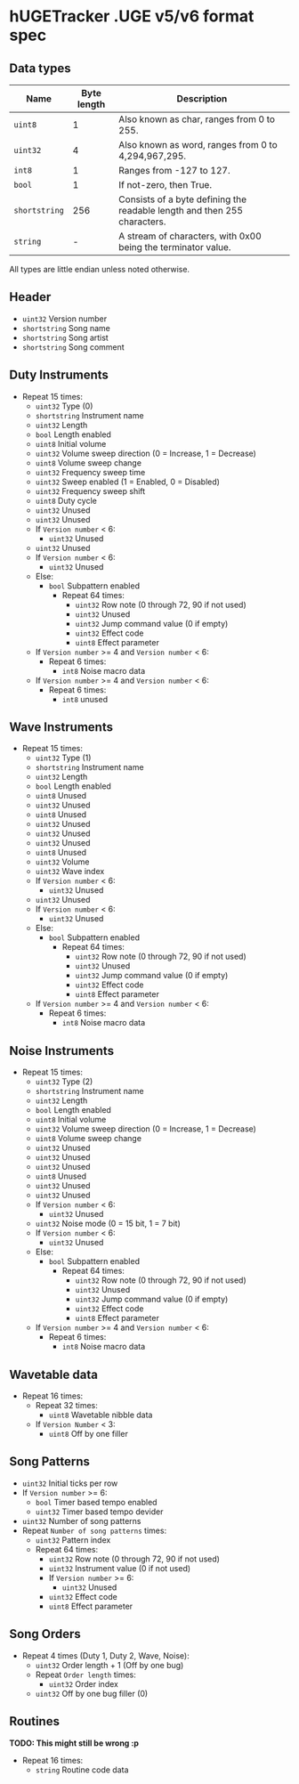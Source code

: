 ﻿# hUGETracker .UGE v5/v6 format spec
## Data types

| Name | Byte length | Description |
|--|--|--|
| `uint8` | 1 | Also known as char, ranges from 0 to 255.|
| `uint32` | 4 | Also known as word, ranges from 0 to 4,294,967,295. |
| `int8` | 1 | Ranges from -127 to 127.|
| `bool` | 1 | If not-zero, then True.|
| `shortstring` | 256 | Consists of a byte defining the readable length and then 255 characters. |
| `string` | - | A stream of characters, with 0x00 being the terminator value. |

All types are little endian unless noted otherwise.

## Header
 - `uint32` Version number
 - `shortstring` Song name
 - `shortstring` Song artist
 - `shortstring` Song comment

## Duty Instruments

 - Repeat 15 times:
	 - `uint32` Type (0)
	 - `shortstring` Instrument name
	 - `uint32` Length
	 - `bool` Length enabled
	 - `uint8` Initial volume
	 - `uint32` Volume sweep direction (0 = Increase, 1 = Decrease)
	 - `uint8` Volume sweep change
	 - `uint32` Frequency sweep time
	 - `uint32` Sweep enabled (1 = Enabled, 0 = Disabled)
	 - `uint32` Frequency sweep shift
	 - `uint8` Duty cycle
	 - `uint32` Unused
	 - `uint32` Unused
	 - If `Version number` < 6:
	 	 - `uint32` Unused
	 - `uint32` Unused
	 - If `Version number` < 6:
	 	 - `uint32` Unused
	 - Else:
	 	 - `bool` Subpattern enabled
			 - Repeat 64 times:
				 - `uint32` Row note (0 through 72, 90 if not used)
				 - `uint32` Unused
				 - `uint32` Jump command value (0 if empty)
				 - `uint32` Effect code
				 - `uint8` Effect parameter
	 - If `Version number` >= 4 and `Version number` < 6:
		 - Repeat 6 times:
			 - `int8` Noise macro data
	 - If `Version number` >= 4 and `Version number` < 6:
		 - Repeat 6 times:
			 - `int8` unused

## Wave Instruments

 - Repeat 15 times:
	 - `uint32` Type (1)
	 - `shortstring` Instrument name
	 - `uint32` Length
	 - `bool` Length enabled
	 - `uint8` Unused
	 - `uint32` Unused
	 - `uint8` Unused
	 - `uint32` Unused
	 - `uint32` Unused
	 - `uint32` Unused
	 - `uint8` Unused
	 - `uint32` Volume
	 - `uint32` Wave index
	 - If `Version number` < 6:
	 	 - `uint32` Unused
	 - `uint32` Unused
	 - If `Version number` < 6:
	 	 - `uint32` Unused
	 - Else:
	 	 - `bool` Subpattern enabled
			 - Repeat 64 times:
				 - `uint32` Row note (0 through 72, 90 if not used)
				 - `uint32` Unused
				 - `uint32` Jump command value (0 if empty)
				 - `uint32` Effect code
				 - `uint8` Effect parameter
	 - If `Version number` >= 4 and `Version number` < 6:
		 - Repeat 6 times:
			 - `int8` Noise macro data

## Noise Instruments

 - Repeat 15 times:
	 - `uint32` Type (2)
	 - `shortstring` Instrument name
	 - `uint32` Length
	 - `bool` Length enabled
	 - `uint8` Initial volume
	 - `uint32` Volume sweep direction (0 = Increase, 1 = Decrease)
	 - `uint8` Volume sweep change
	 - `uint32` Unused
	 - `uint32` Unused
	 - `uint32` Unused
	 - `uint8` Unused
	 - `uint32` Unused
	 - `uint32` Unused
	 - If `Version number` < 6:
	 	 - `uint32` Unused
	 - `uint32` Noise mode (0 = 15 bit, 1 = 7 bit)
	 - If `Version number` < 6:
	 	 - `uint32` Unused
	 - Else:
	 	 - `bool` Subpattern enabled
			 - Repeat 64 times:
				 - `uint32` Row note (0 through 72, 90 if not used)
				 - `uint32` Unused
				 - `uint32` Jump command value (0 if empty)
				 - `uint32` Effect code
				 - `uint8` Effect parameter
	 - If `Version number` >= 4 and `Version number` < 6:
		 - Repeat 6 times:
			 - `int8` Noise macro data

## Wavetable data
 - Repeat 16 times:
	 - Repeat 32 times:
		 - `uint8` Wavetable nibble data
	 - If `Version Number` < 3:
		 - `uint8` Off by one filler

## Song Patterns
 - `uint32` Initial ticks per row
 - If `Version number` >= 6:
	 - `bool` Timer based tempo enabled
	 - `uint32` Timer based tempo devider
 - `uint32` Number of song patterns
 - Repeat `Number of song patterns` times:
	 - `uint32` Pattern index
	 - Repeat 64 times:
		 - `uint32` Row note (0 through 72, 90 if not used)
		 - `uint32` Instrument value (0 if not used)
		 - If `Version number` >= 6:
		 	 - `uint32` Unused
		 - `uint32` Effect code
		 - `uint8` Effect parameter

## Song Orders
 - Repeat 4 times (Duty 1, Duty 2, Wave, Noise):
	 - `uint32` Order length + 1 (Off by one bug)
	 - Repeat `Order length` times:
		 - `uint32` Order index
	 - `uint32` Off by one bug filler (0)

## Routines
**TODO: This might still be wrong :p**
 - Repeat 16 times:
	 - `string` Routine code data